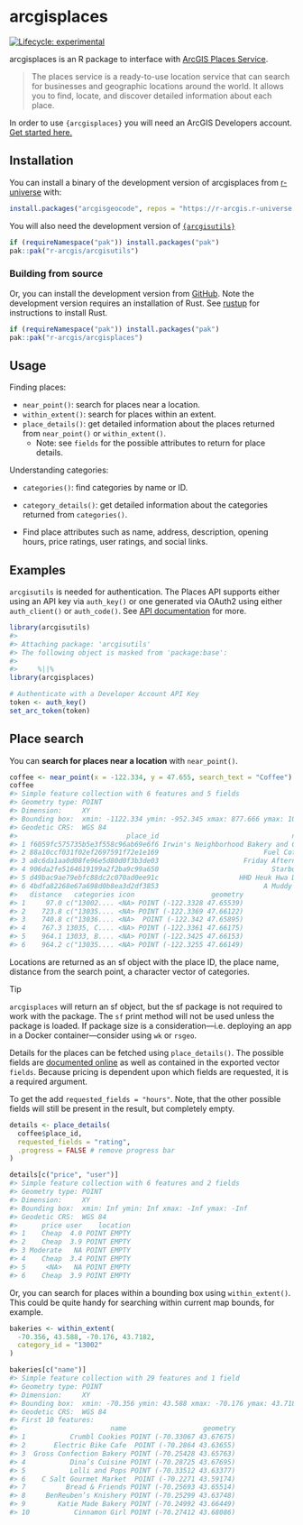 
<!-- README.md is generated from README.Rmd. Please edit that file -->

# arcgisplaces

<!-- badges: start -->

[![Lifecycle:
experimental](https://img.shields.io/badge/lifecycle-experimental-orange.svg)](https://lifecycle.r-lib.org/articles/stages.html#experimental)
<!-- badges: end -->

arcgisplaces is an R package to interface with [ArcGIS Places
Service](https://developers.arcgis.com/rest/places/).

> The places service is a ready-to-use location service that can search
> for businesses and geographic locations around the world. It allows
> you to find, locate, and discover detailed information about each
> place.

In order to use `{arcgisplaces}` you will need an ArcGIS Developers
account. [Get started
here.](https://developers.arcgis.com/documentation/mapping-apis-and-services/get-started/)

## Installation

You can install a binary of the development version of arcgisplaces from
[r-universe](https://r-arcgis.r-universe.dev/arcgisplaces) with:

``` r
install.packages("arcgisgeocode", repos = "https://r-arcgis.r-universe.dev")
```

You will also need the development version of
[`{arcgisutils}`](https://github.com/R-ArcGIS/arcgisutils)

``` r
if (requireNamespace("pak")) install.packages("pak")
pak::pak("r-arcgis/arcgisutils")
```

### Building from source

Or, you can install the development version from
[GitHub](https://github.com/r-arcgis/arcgisplaces). Note the development
version requires an installation of Rust. See
[rustup](https://rustup.rs/) for instructions to install Rust.

``` r
if (requireNamespace("pak")) install.packages("pak")
pak::pak("r-arcgis/arcgisplaces")
```

## Usage

Finding places:

- `near_point()`: search for places near a location.
- `within_extent()`: search for places within an extent.
- `place_details()`: get detailed information about the places returned
  from `near_point()` or `within_extent()`.
  - Note: see `fields` for the possible attributes to return for place
    details.

Understanding categories:

- `categories()`: find categories by name or ID.

- `category_details()`: get detailed information about the categories
  returned from `categories()`.

- Find place attributes such as name, address, description, opening
  hours, price ratings, user ratings, and social links.

## Examples

`arcgisutils` is needed for authentication. The Places API supports
either using an API key via `auth_key()` or one generated via OAuth2
using either `auth_client()` or `auth_code()`. See [API
documentation](https://developers.arcgis.com/rest/places/#authentication)
for more.

``` r
library(arcgisutils)
#> 
#> Attaching package: 'arcgisutils'
#> The following object is masked from 'package:base':
#> 
#>     %||%
library(arcgisplaces)

# Authenticate with a Developer Account API Key
token <- auth_key()
set_arc_token(token)
```

## Place search

You can **search for places near a location** with `near_point()`.

``` r
coffee <- near_point(x = -122.334, y = 47.655, search_text = "Coffee")
coffee
#> Simple feature collection with 6 features and 5 fields
#> Geometry type: POINT
#> Dimension:     XY
#> Bounding box:  xmin: -1122.334 ymin: -952.345 xmax: 877.666 ymax: 1047.655
#> Geodetic CRS:  WGS 84
#>                           place_id                                 name
#> 1 f6059fc575735b5e3f558c96ab69e6f6 Irwin's Neighborhood Bakery and Cafe
#> 2 88a10ccf031f02ef2697591f72e1e169                          Fuel Coffee
#> 3 a8c6da1aa0d08fe96e5d80d0f3b3de03                     Friday Afternoon
#> 4 906da2fe5164619199a2f2ba9c99a650                            Starbucks
#> 5 d49bac9ae79ebfc88dc2c070ad0ee91c                    HHD Heuk Hwa Dang
#> 6 4bdfa82268e67a698d0b8ea3d2df3853                          A Muddy Cup
#>   distance   categories icon                   geometry
#> 1     97.0 c("13002.... <NA> POINT (-122.3328 47.65539)
#> 2    723.8 c("13035.... <NA> POINT (-122.3369 47.66122)
#> 3    740.8 c("13036.... <NA>  POINT (-122.342 47.65895)
#> 4    767.3 13035, C.... <NA> POINT (-122.3361 47.66175)
#> 5    964.1 13033, B.... <NA> POINT (-122.3425 47.66153)
#> 6    964.2 c("13035.... <NA> POINT (-122.3255 47.66149)
```

Locations are returned as an sf object with the place ID, the place
name, distance from the search point, a character vector of categories.

> [!TIP]
>
> `arcgisplaces` will return an sf object, but the sf package is not
> required to work with the package. The `sf` print method will not be
> used unless the package is loaded. If package size is a
> consideration—i.e. deploying an app in a Docker container—consider
> using `wk` or `rsgeo`.

Details for the places can be fetched using `place_details()`. The
possible fields are [documented
online](https://developers.arcgis.com/rest/places/place-id-get/#requestedfields)
as well as contained in the exported vector `fields`. Because pricing is
dependent upon which fields are requested, it is a required argument.

To get the add `requested_fields = "hours"`. Note, that the other
possible fields will still be present in the result, but completely
empty.

``` r
details <- place_details(
  coffee$place_id,
  requested_fields = "rating",
  .progress = FALSE # remove progress bar
)

details[c("price", "user")]
#> Simple feature collection with 6 features and 2 fields
#> Geometry type: POINT
#> Dimension:     XY
#> Bounding box:  xmin: Inf ymin: Inf xmax: -Inf ymax: -Inf
#> Geodetic CRS:  WGS 84
#>      price user    location
#> 1    Cheap  4.0 POINT EMPTY
#> 2    Cheap  3.9 POINT EMPTY
#> 3 Moderate   NA POINT EMPTY
#> 4    Cheap  3.4 POINT EMPTY
#> 5     <NA>   NA POINT EMPTY
#> 6    Cheap  3.9 POINT EMPTY
```

Or, you can search for places within a bounding box using
`within_extent()`. This could be quite handy for searching within
current map bounds, for example.

``` r
bakeries <- within_extent(
  -70.356, 43.588, -70.176, 43.7182,
  category_id = "13002"
)

bakeries[c("name")]
#> Simple feature collection with 29 features and 1 field
#> Geometry type: POINT
#> Dimension:     XY
#> Bounding box:  xmin: -70.356 ymin: 43.588 xmax: -70.176 ymax: 43.7182
#> Geodetic CRS:  WGS 84
#> First 10 features:
#>                       name                   geometry
#> 1           Crumbl Cookies POINT (-70.33067 43.67675)
#> 2       Electric Bike Cafe  POINT (-70.2864 43.63655)
#> 3  Gross Confection Bakery POINT (-70.25428 43.65763)
#> 4           Dina’s Cuisine POINT (-70.28725 43.67695)
#> 5           Lolli and Pops POINT (-70.33512 43.63377)
#> 6    C Salt Gourmet Market  POINT (-70.2271 43.59174)
#> 7          Bread & Friends POINT (-70.25693 43.65514)
#> 8     BenReuben’s Knishery POINT (-70.25299 43.63748)
#> 9        Katie Made Bakery POINT (-70.24992 43.66449)
#> 10           Cinnamon Girl POINT (-70.27412 43.68086)
```
